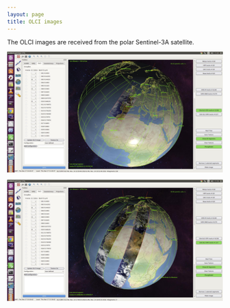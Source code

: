 ```yaml
---
layout: page
title: OLCI images
---
```


The OLCI images are received from the polar Sentinel-3A satellite.

![_config.yml](images/Screenshot_Sentinel_OLCI_EFR.jpg)

![_config.yml](images/Screenshot_Sentinel_OLCI_ERR.jpg)


